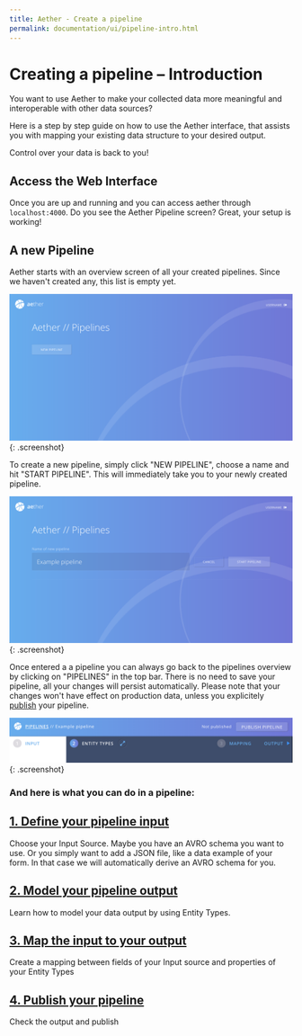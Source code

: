 ```yaml
---
title: Aether - Create a pipeline
permalink: documentation/ui/pipeline-intro.html
---
```



# Creating a pipeline – Introduction

You want to use Aether to make your collected data more meaningful and interoperable with other data sources?

Here is a step by step guide on how to use the Aether interface, that assists you with mapping your existing data structure to your desired output.

Control over your data is back to you!

## Access the Web Interface 

Once you are up and running and you can access aether through `localhost:4000`.
Do you see the Aether Pipeline screen? Great, your setup is working!

## A new Pipeline

Aether starts with an overview screen of all your created pipelines. Since we haven't created any, this list is empty yet.

![PIPELINE overview](../../images/screenshots/pipelines-overview-start.png)
{: .screenshot}

To create a new pipeline, simply click "NEW PIPELINE", choose a name and hit "START PIPELINE". This will immediately take you to your newly created pipeline.

![PIPELINE new](../../images/screenshots/new-pipeline.png)
{: .screenshot}

Once entered a a pipeline you can always go back to the pipelines overview by clicking on "PIPELINES" in the top bar.
There is no need to save your pipeline, all your changes will persist automatically.
Please note that your changes won't have effect on production data, unless you explicitely [publish](pipeline-publish.html) your pipeline.

![PIPELINE navbar](../../images/screenshots/pipeline-navbar.png)
{: .screenshot}


### And here is what you can do in a pipeline:

## [1. Define your pipeline input](pipeline-input.html)
Choose your Input Source. Maybe you have an AVRO schema you want to use. Or you simply want to add a JSON file, like a data example of your form. In that case we will automatically derive an AVRO schema for you.
## [2. Model your pipeline output](pipeline-output.html)
Learn how to model your data output by using Entity Types.
## [3. Map the input to your output](pipeline-mapping.html)
Create a mapping between fields of your Input source and properties of your Entity Types
## [4. Publish your pipeline](pipeline-publish.html)
Check the output and publish